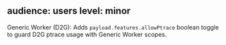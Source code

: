 audience: users
level: minor
---
Generic Worker (D2G): Adds `payload.features.allowPtrace` boolean toggle to guard D2G ptrace usage with Generic Worker scopes.
